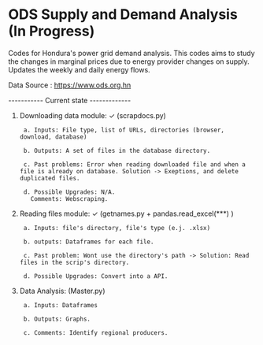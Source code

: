 # ODS Supply and Demand Analysis (In Progress)
Codes for Hondura's power grid demand analysis. This codes aims to study the changes in marginal prices due to energy provider changes on supply. Updates the weekly and daily energy flows.

Data Source : https://www.ods.org.hn


----------- Current state -------------

1. Downloading data module: ✓ (scrapdocs.py)

        a. Inputs: File type, list of URLs, directories (browser, download, database)

        b. Outputs: A set of files in the database directory.

        c. Past problems: Error when reading downloaded file and when a file is already on database. Solution -> Exeptions, and delete duplicated files.

        d. Possible Upgrades: N/A.
          Comments: Webscraping.


2. Reading files module: ✓ (getnames.py + pandas.read_excel(***) )

        a. Inputs: file's directory, file's type (e.j. .xlsx)

        b. outputs: Dataframes for each file.

        c. Past problem: Wont use the directory's path -> Solution: Read files in the scrip's directory.

        d. Possible Upgrades: Convert into a API.


3. Data Analysis: (Master.py)

        a. Inputs: Dataframes

        b. Outputs: Graphs.

        c. Comments: Identify regional producers.    
